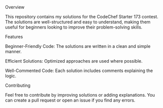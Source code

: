 Overview

This repository contains my solutions for the CodeChef Starter 173 contest. The solutions are well-structured and easy to understand, making them useful for beginners looking to improve their problem-solving skills.

Features

Beginner-Friendly Code: The solutions are written in a clean and simple manner.

Efficient Solutions: Optimized approaches are used where possible.

Well-Commented Code: Each solution includes comments explaining the logic.


Contributing

Feel free to contribute by improving solutions or adding explanations. You can create a pull request or open an issue if you find any errors.
